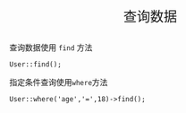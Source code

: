 <div align="center" style="height:50px">
    <font face="Microsoft YaHei UI" size=5>查询数据</font>
</div>

查询数据使用 `find` 方法
    
    User::find();

指定条件查询使用`where`方法
    
    User::where('age','=',18)->find();
        

    